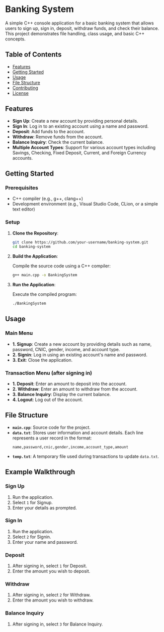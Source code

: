

# Banking System

A simple C++ console application for a basic banking system that allows users to sign up, sign in, deposit, withdraw funds, and check their balance. This project demonstrates file handling, class usage, and basic C++ concepts.

## Table of Contents

- [Features](#features)
- [Getting Started](#getting-started)
- [Usage](#usage)
- [File Structure](#file-structure)
- [Contributing](#contributing)
- [License](#license)

## Features

- **Sign Up**: Create a new account by providing personal details.
- **Sign In**: Log in to an existing account using a name and password.
- **Deposit**: Add funds to the account.
- **Withdraw**: Remove funds from the account.
- **Balance Inquiry**: Check the current balance.
- **Multiple Account Types**: Support for various account types including Savings, Checking, Fixed Deposit, Current, and Foreign Currency accounts.

## Getting Started

### Prerequisites

- C++ compiler (e.g., g++, clang++)
- Development environment (e.g., Visual Studio Code, CLion, or a simple text editor)

### Setup

1. **Clone the Repository**:

   ```bash
   git clone https://github.com/your-username/banking-system.git
   cd banking-system
   ```

2. **Build the Application**:

   Compile the source code using a C++ compiler:

   ```bash
   g++ main.cpp -o BankingSystem
   ```

3. **Run the Application**:

   Execute the compiled program:

   ```bash
   ./BankingSystem
   ```

## Usage

### Main Menu

- **1. Signup**: Create a new account by providing details such as name, password, CNIC, gender, income, and account type.
- **2. Signin**: Log in using an existing account's name and password.
- **3. Exit**: Close the application.

### Transaction Menu (after signing in)

- **1. Deposit**: Enter an amount to deposit into the account.
- **2. Withdraw**: Enter an amount to withdraw from the account.
- **3. Balance Inquiry**: Display the current balance.
- **4. Logout**: Log out of the account.

## File Structure

- **`main.cpp`**: Source code for the project.
- **`data.txt`**: Stores user information and account details. Each line represents a user record in the format:
  ```
  name,password,cnic,gender,income,account_type,amount
  ```
- **`temp.txt`**: A temporary file used during transactions to update `data.txt`.

## Example Walkthrough

### Sign Up

1. Run the application.
2. Select `1` for Signup.
3. Enter your details as prompted.

### Sign In

1. Run the application.
2. Select `2` for Signin.
3. Enter your name and password.

### Deposit

1. After signing in, select `1` for Deposit.
2. Enter the amount you wish to deposit.

### Withdraw

1. After signing in, select `2` for Withdraw.
2. Enter the amount you wish to withdraw.

### Balance Inquiry

1. After signing in, select `3` for Balance Inquiry.

